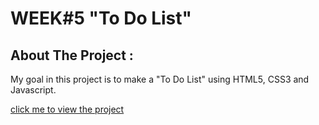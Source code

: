 # WEEK#5 "To Do List"

## About The Project : 
My goal in this project is to make a "To Do List" using HTML5, CSS3 and Javascript.

[click me to view the project](https://marvienicole.github.io/personalproject-ToDoList/)
